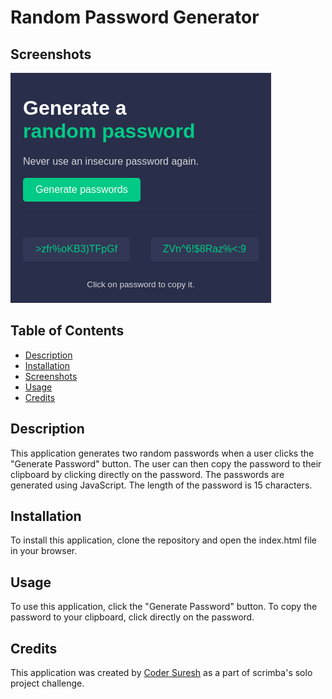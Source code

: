 # Random Password Generator

## Screenshots
![Screenshot of the Random Password Generator](./images/random-password-generator.png)

## Table of Contents
* [Description](#description)
* [Installation](#installation)
* [Screenshots](#screenshots)
* [Usage](#usage)
* [Credits](#credits)

## Description
This application generates two random passwords when a user clicks the "Generate Password" button. The user can then copy the password to their clipboard by clicking directly on the password. The passwords are generated using JavaScript. The length of the password is 15 characters.

## Installation
To install this application, clone the repository and open the index.html file in your browser.

## Usage
To use this application, click the "Generate Password" button.
To copy the password to your clipboard, click directly on the password.

## Credits
This application was created by [Coder Suresh](https://github.com/codersuresh) as a part of scrimba's solo project challenge.
